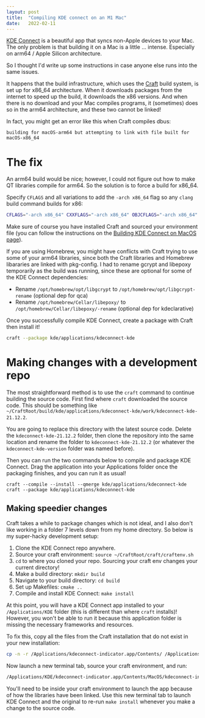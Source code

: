 ```yaml
---
layout: post
title:  "Compiling KDE connect on an M1 Mac"
date:   2022-02-11
---
```


[KDE Connect](https://kdeconnect.kde.org/) is a beautiful app that syncs non-Apple devices to your Mac. The only problem is that building it on a Mac is a little ... intense. Especially on arm64 / Apple Silicon architecture.

So I thought I'd write up some instructions in case anyone else runs into the same issues.

It happens that the build infrastructure, which uses the [Craft](https://community.kde.org/Craft) build system, is set up for x86_64 architecture. When it downloads packages from the internet to speed up the build, it downloads the x86 versions. And when there is no download and your Mac compiles programs, it (sometimes) does so in the arm64 architecture, and these two cannot be linked!

In fact, you might get an error like this when Craft compiles dbus:
```
building for macOS-arm64 but attempting to link with file built for macOS-x86_64
```

# The fix

An arm64 build would be nice; however, I could not figure out how to make QT libraries compile for arm64. So the solution is to force a build for x86_64.

Specify `CFLAGS` and all variations to add the `-arch x86_64` flag so any `clang` build command builds for x86:

```bash
CFLAGS="-arch x86_64" CXXFLAGS="-arch x86_64" OBJCFLAGS="-arch x86_64" craft kde/applications/kdeconnect-kde
```

Make sure of course you have installed Craft and sourced your environment file (you can follow the instructions on the [Building KDE Connect on MacOS page](https://community.kde.org/KDEConnect/Build_MacOS#Setting_up_Craft_environment)).

If you are using Homebrew, you might have conflicts with Craft trying to use some of your arm64 libraries, since both the Craft libraries and Homebrew libararies are linked with pkg-config. I had to rename gcrypt and libepoxy temporarily as the build was running, since these are optional for some of the KDE Connect dependencies:
- Rename `/opt/homebrew/opt/libgcrypt` to `/opt/homebrew/opt/libgcrypt-rename` (optional dep for qca)
- Rename `/opt/homebrew/Cellar/libepoxy/` to `/opt/homebrew/Cellar/libepoxy/-rename` (optional dep for kdeclarative)

Once you successfully compile KDE Connect, create a package with Craft then install it!

```bash
craft --package kde/applications/kdeconnect-kde
```

# Making changes with a development repo

The most straightforward method is to use the `craft` command to continue building the source code. First find where `craft` downloaded the source code. This should be something like `~/CraftRoot/build/kde/applications/kdeconnect-kde/work/kdeconnect-kde-21.12.2`.

You are going to replace this directory with the latest source code. Delete the `kdeconnect-kde-21.12.2` folder, then clone the repository into the same location and rename the folder to `kdeconnect-kde-21.12.2` (or whatever the `kdeconnect-kde-version` folder was named before).

Then you can run the two commands below to compile and package KDE Connect. Drag the application into your Applications folder once the packaging finishes, and you can run it as usual!

```
craft --compile --install --qmerge kde/applications/kdeconnect-kde
craft --package kde/applications/kdeconnect-kde
```

## Making speedier changes

Craft takes a while to package changes which is not ideal, and I also don't like working in a folder 7 levels down from my home directory. So below is my super-hacky development setup:

1. Clone the KDE Connect repo anywhere.
2. Source your craft environment: `source ~/CraftRoot/craft/craftenv.sh`
3. `cd` to where you cloned your repo. Sourcing your craft env changes your current directory!
4. Make a build directory: `mkdir build`
5. Navigate to your build directory: `cd build`
6. Set up Makefiles: `cmake ..`
7. Compile and install KDE Connect: `make install`

At this point, you will have a KDE Connect app installed to your `/Applications/KDE` folder (this is different than where `craft` installs)! However, you won't be able to run it because this application folder is missing the necessary frameworks and resources.

To fix this, copy all the files from the Craft installation that do not exist in your new installation:

```bash
cp -n -r /Applications/kdeconnect-indicator.app/Contents/ /Applications/KDE/kdeconnect-indicator.app/Contents/
```

Now launch a new terminal tab, source your craft environment, and run:

```bash
/Applications/KDE/kdeconnect-indicator.app/Contents/MacOS/kdeconnect-indicator
```

You'll need to be inside your craft environment to launch the app because of how the libraries have been linked. Use this new terminal tab to launch KDE Connect and the original to re-run `make install` whenever you make a change to the source code.
